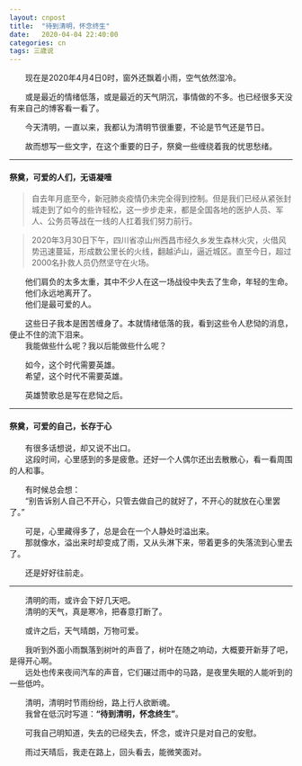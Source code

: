 ```yaml
---
layout: cnpost
title:  "待到清明，怀念终生"
date:   2020-04-04 22:40:00
categories: cn
tags: 三歳说
---
```




&emsp;&emsp;现在是2020年4月4日0时，窗外还飘着小雨，空气依然湿冷。<br>

&emsp;&emsp;或是最近的情绪低落，或是最近的天气阴沉，事情做的不多。也已经很多天没有来自己的博客看一看了。<br>

&emsp;&emsp;今天清明，一直以来，我都认为清明节很重要，不论是节气还是节日。<br>

&emsp;&emsp;故而想写一些文字，在这个重要的日子，祭奠一些缠绕着我的忧思愁绪。<br>


----------


#### 祭奠，可爱的人们，无语凝噎
>自去年月底至今，新冠肺炎疫情仍未完全得到控制。但是我们已经从紧张封城走到了如今的些许轻松，这一步步走来，都是全国各地的医护人员、军人、公务员等战在一线的人扛着我们努力前行。

>2020年3月30日下午，四川省凉山州西昌市经久乡发生森林火灾，火借风势迅速蔓延，形成数公里长的火线，翻越泸山，逼近城区。直至今日，超过2000名扑救人员仍然坚守在火场。

&emsp;&emsp;他们肩负的太多太重，其中不少人在这一场战役中失去了生命，年轻的生命。<br>
&emsp;&emsp;他们永远地离开了。<br>
&emsp;&emsp;他们是最可爱的人。<br>

&emsp;&emsp;这些日子我本是困苦缠身了。本就情绪低落的我，看到这些令人悲恸的消息，便止不住的流下泪来。<br>
&emsp;&emsp;我能做些什么呢？我以后能做些什么呢？<br>

&emsp;&emsp;如今，这个时代需要英雄。<br>
&emsp;&emsp;希望，这个时代不需要英雄。<br>

&emsp;&emsp;英雄赞歌总是写在悲恸之后。<br>


----------


#### 祭奠，可爱的自己，长存于心
&emsp;&emsp;有很多话想说，却又说不出口。<br>
&emsp;&emsp;这段时间，心里感到的多是疲惫。还好一个人偶尔还出去散散心，看一看周围的人和事。<br>

&emsp;&emsp;有时候总会想：<br>
&emsp;&emsp;“别告诉别人自己不开心，只管去做自己的就好了，不开心的就放在心里罢了。”<br>

&emsp;&emsp;可是，心里藏得多了，总是会在一个人静处时溢出来。<br>
&emsp;&emsp;那就像水，溢出来时却变成了雨，又从头淋下来，带着更多的失落流到心里去了。<br>

&emsp;&emsp;还是好好往前走。<br>


----------


&emsp;&emsp;清明的雨，或许会下好几天吧。<br>
&emsp;&emsp;清明的天气，真是寒冷，把春意打断了。<br>

&emsp;&emsp;或许之后，天气晴朗，万物可爱。<br>

&emsp;&emsp;我听到外面小雨飘落到树叶的声音了，树叶在随之响动，大概要开新芽了吧，是得开心啊。<br>
&emsp;&emsp;远处也传来夜间汽车的声音，它们碾过雨中的马路，是夜里失眠的人能听到的一些低吟。<br>

&emsp;&emsp;清明，清明时节雨纷纷，路上行人欲断魂。<br>
&emsp;&emsp;我曾在低沉时写道：**“待到清明，怀念终生”**。<br>

&emsp;&emsp;可我自己明知道，失去的已经失去，怀念，或许只是对自己的安慰。<br>

&emsp;&emsp;雨过天晴后，我走在路上，回头看去，能微笑面对。<br>